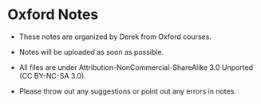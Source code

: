 # Oxford Notes

- These notes are organized by Derek from Oxford courses.

- Notes will be uploaded as soon as possible.

- All files are under Attribution-NonCommercial-ShareAlike 3.0 Unported (CC BY-NC-SA 3.0).

- Please throw out any suggestions or point out any errors in notes.
